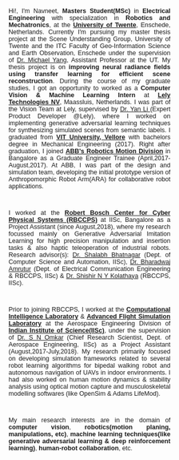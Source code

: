 <main class="content" role="main" style="padding-left: 90px; padding-right:90px; font-size: 90%; font-family: 'Merriweather', 'Hiragino Sans GB', 'Microsoft YaHei', 'WenQuanYi Micro Hei',sans-serif">

<p style="text-align:justify">
  Hi!, I'm Navneet, <b>Masters Student(MSc)</b> in <b>Electrical Engineering</b> with specialization in <b>Robotics and Mechatronics</b>, at the <a href="http://www.utwente.nl/"><b>University of Twente</b></a>, Enschede, Netherlands. Currently I'm pursuing my master thesis project at the Scene Understanding Group, University of Twente and the ITC Faculty of Geo-Information Science and Earth Observation, Enschede under the supervision of <a href="https://www.linkedin.com/in/michael-ying-yang-038ab0a6/">Dr. Michael Yang</a>, Assistant Professor at the UT. My thesis project is on <b>improving neural radiance fields using transfer learning for efficient scene reconstruction</b>. During the course of my graduate studies, I got an opportunity to worked as a <b>Computer Vision & Machine Learning Intern</b> at <strong><a href="https://www.lely.com/">Lely Technologies NV</a></strong>, Maassluis, Netherlands. I was part of the Vision Team at Lely, supervised by <a href="https://nl.linkedin.com/in/yan-li-49a60253">Dr. Yan Li </a>(Expert Product Developer @Lely), where I worked on implementing generative adversarial learning techniques for synthesizing simulated scenes from semantic labels. I graduated from <strong><a href="http://www.vit.ac.in/" class="md-link">VIT University, Vellore</a></strong> with bachelors degree in Mechanical Engineering (2017). Right after graduation, I joined <strong><a href="https://new.abb.com/products/robotics" class="md-link">ABB's Robotics Motion Division</a></strong> in Bangalore as a Graduate Engineer Trainee (April,2017-August,2017). At ABB, I was part of the design and simulation team, developing the initial prototype version of Anthropomorphic Robot Arm(ARA) for collaborative robot applications.</p>  
<br>
<p style="text-align:justify">
I worked at the <strong><a href="http://www.rbccps.org/" class="md-link">Robert Bosch Center for Cyber Physical Systems (RBCCPS)</a></strong> at IISc, Bangalore as a Project Assistant (since August,2018), where my research focussed mainly on Generative Adversarial Imitation Learning for high precision manipulation and insertion tasks & also haptic teleoperation of industrial robots. Research advisor(s): <a href="https://drona.csa.iisc.ac.in/~shalabh/" class="md-link"> Dr. Shalabh Bhatnagar</a> (Dept. of Computer Science and Automation, IISc), <a href="http://www.cense.iisc.ac.in/bharadwaj-amrutur" class="md-link">Dr. Bharadwaj Amrutur</a> (Dept. of Electrical Communication Engineering & RBCCPS, IISc) & <a href="https://shishirny.github.io/" class="md-link">Dr. Shishir N Y Kolathaya</a> (RBCCPS, IISc).
</p>
<br>
<p style="text-align:justify">
Prior to joining RBCCPS, I worked at the <strong><a href="https://sites.google.com/site/compintellab/home" class="md-link">Computational Intelligence Laboratory</a></strong> & <strong><a href="https://sites.google.com/site/compintellab/home/uavla" class="md-link">Advanced Flight Simulation Laboratory</a></strong> at the Aerospace Engineering Division of <strong><a href="https://iisc.ac.in/" class="md-link">Indian Institute of Science(IISc)</a></strong>, under the supervision of <a href="http://www.aero.iisc.ernet.in/people/s-n-omkar/" class="md-link">Dr. S N Omkar</a> (Chief Research Scientist, Dept. of Aerospace Engineering, IISc) as a Project Assistant (August,2017-July,2018). My research primarily focused on developing simulation frameworks related to several robot learning algorithms for bipedal walking robot and autonomous navigation of UAVs in indoor environments. I had also worked on human motion dynamics & stability analysis using optical motion capture and musculoskeletal modelling softwares (like OpenSim & Adams LifeMod).</p>   
<br>
<p style="text-align:justify">My main research interests are in the domain of <strong>computer vision</strong>, <strong>robotics(motion planing, manipulations, etc)</strong>, <strong>machine learning techniques(like generative adversarial learning & deep reinforcement learning)</strong>, <strong>human-robot collaboration</strong>, etc.</p>  
<br>

</main>
